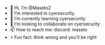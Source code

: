 - 👋 Hi, I’m @Maseto2
- 👀 I’m interested in cyersecurity
- 🌱 I’m currently learning cyersecurity
- 💞️ I’m looking to collaborate on cyersecurity
- 📫 How to reach me: discord: maseto
- ⚡ Fun fact: think wrong and you'll be right

<!---
Maseto2/Maseto2 is a ✨ special ✨ repository because its `README.md` (this file) appears on your GitHub profile.
You can click the Preview link to take a look at your changes.
--->
